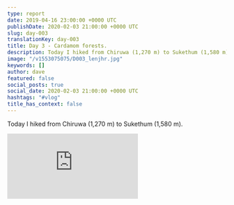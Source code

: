 ```yaml
---
type: report
date: 2019-04-16 23:00:00 +0000 UTC
publishDate: 2020-02-03 21:00:00 +0000 UTC
slug: day-003
translationKey: day-003
title: Day 3 - Cardamom forests.
description: Today I hiked from Chiruwa (1,270 m) to Sukethum (1,580 m).
image: "/v1553075075/D003_lenjhr.jpg"
keywords: []
author: dave
featured: false
social_posts: true
social_date: 2020-02-03 21:00:00 +0000 UTC
hashtags: "#vlog"
title_has_context: false
---
```


Today I hiked from Chiruwa (1,270 m) to Sukethum (1,580 m).

<iframe class="youtube" src="https://www.youtube.com/embed/hRM0UJkTOmA" frameborder="0" allow="accelerometer; autoplay; encrypted-media; gyroscope; picture-in-picture" allowfullscreen></iframe>

